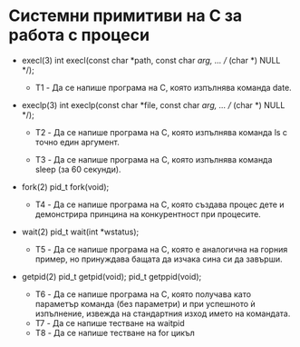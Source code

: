 # Cистемни примитиви на C за работа с процеси

* execl(3) int execl(const char *path, const char *arg, ... /* (char *) NULL */);

   * T1 - Да се напише програма на C, която изпълнява команда date.

* execlp(3) int execlp(const char *file, const char *arg, ... /* (char *) NULL */);

   * T2 - Да се напише програма на C, която изпълнява команда ls с точно един аргумент.

   * T3 - Да се напише програма на C, която изпълнява команда sleep (за 60 секунди).

* fork(2) pid_t fork(void);

   * T4 - Да се напише програма на C, която създава процес дете и демонстрира принцина на конкурентност при процесите.

* wait(2) pid_t wait(int *wstatus);

   * T5 - Да се напише програма на C, която е аналогична на горния пример, но принуждава бащата да изчака сина си да завърши.

* getpid(2) pid_t getpid(void); pid_t getppid(void);

   * T6 - Да се напише програма на С, която получава като параметър команда (без параметри) и при успешното ѝ изпълнение, извежда на стандартния изход името на командата.
   * T7 - Да се напише тестване на waitpid
   * T8 - Да се напише тестване на for цикъл

